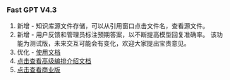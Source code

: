 ### Fast GPT V4.3

1. 新增 - 知识库源文件存储，可以从引用窗口点击文件名，查看源文件。
2. 新增 - 用户反馈和管理员标注预期答案，以不断提高模型回复准确率。 该功能为测试版，未来交互可能会有变化，欢迎大家提出宝贵意见。
3. 优化 - [使用文档](https://doc.fastgpt.run/docs/intro/)
4. [点击查看高级编排介绍文档](https://doc.fastgpt.run/docs/workflow)
5. [点击查看商业版](https://fael3z0zfze.feishu.cn/docx/F155dbirfo8vDDx2WgWc6extnwf)
